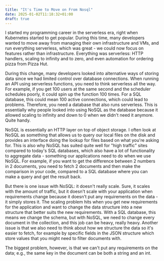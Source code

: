 ```yaml
---
title: "It's Time to Move on From Nosql"
date: 2025-01-02T11:18:32+01:00
draft: true
---
```

I started my programming career in the serverless era, right when Kubernetes started to get popular. During this time, many developers wanted to move away from managing their own infrastructure and VMs, and run everything serverless, which was great - we could now focus on features rather than infrastructure.
Everything was serverless: HTTP handlers, scaling to infinity and to zero, and even automation for ordering pizza from Pizza Hut.

During this change, many developers looked into alternative ways of storing data since we had limited control over database connections. When running an API using serverless functions, you need to think serverless all the way. For example, if you get 100 users at the same second and the scheduler schedules poorly, it could spin up the function 100 times. For a SQL database, this could mean 100 active connections, which could lead to problems. Therefore, you need a database that also runs serverless. This is essentially why people looked into using NoSQL as the database because it allowed scaling to infinity and down to 0 when we didn't need it anymore. Quite handy.

NoSQL is essentially an HTTP layer on top of object storage. I often look at NoSQL as something that allows us to query our local files on the disk and provides an interface doing the lookup for files based on what you're asking for. This is also why NoSQL has suited quite well for "high traffic" sites compared to today's SQL databases, which also have a lot of functionality to aggregate data - something our applications need to do when we use NoSQL. For example, if you want to get the difference between 2 numbers in 2 documents, you need to fetch 2 documents and then make the comparison in your code, compared to a SQL database where you can make a query and get the result back.

But there is one issue with NoSQL: it doesn't really scale. Sure, it scales with the amount of traffic, but it doesn't scale with your application when requirements change because it doesn't put any requirements on the data - it simply stores it. The scaling problem hits when you get new requirements for the application and want to change the data structure into a new structure that better suits the new requirements. With a SQL database, this means we change the schema, but with NoSQL, we need to change every document in the collection, and this job can be heavy, really heavy. Another issue is that we also need to think about how we structure the data so it's easier to fetch, for example by specific fields in the JSON structure which store values that you might need to filter documents with. 

The biggest problem, however, is that we can't put any requirements on the data; e.g., the same key in the document can be both a string and an int.

